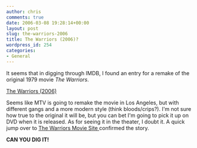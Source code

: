 ```yaml
---
author: chris
comments: true
date: 2006-03-08 19:28:14+00:00
layout: post
slug: the-warriors-2006
title: The Warriors (2006)?
wordpress_id: 254
categories:
- General
---
```


It seems that in digging through IMDB, I found an entry for a remake of the original 1979 movie _The Warriors_.

[The Warriors (2006)](http://www.imdb.com/title/tt0423512/)

Seems like MTV is going to remake the movie in Los Angeles, but with different gangs and a more modern style (think bloods/crips?). I'm not sure how true to the original it will be, but you can bet I'm going to pick it up on DVD when it is released. As for seeing it in the theater, I doubt it. A quick jump over to [The Warriors Movie Site ](http://www.warriorsmovie.co.uk/newmovie/)confirmed the story.


**CAN YOU DIG IT!**






